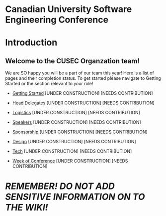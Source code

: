 # Canadian University Software Engineering Conference


Introduction
============

Welcome to the CUSEC Organzation team!
--------------------------------------

We are SO happy you will be a part of our team this year! Here is a list of pages and their completion status.
To get started please navigate to Getting Started or the section relevant to your role!

* [Getting Started](pages/getting_started.md) [UNDER CONSTRUCTION] [NEEDS CONTRIBUTION]

* [Head Delegates](pages/head_delegates.md) [UNDER CONSTRUCTION] [NEEDS CONTRIBUTION]

* [Logistics](pages/logistics.md) [UNDER CONSTRUCTION] [NEEDS CONTRIBUTION]

* [Speakers](pages/speakers.md) [UNDER CONSTRUCTION] [NEEDS CONTRIBUTION]

* [Sponsorship](pages/sponsorship.md) [UNDER CONSTRUCTION] [NEEDS CONTRIBUTION]

* [Design](pages/design.md) [UNDER CONSTRUCTION] [NEEDS CONTRIBUTION]

* [Tech](pages/tech.md) [UNDER CONSTRUCTION] [NEEDS CONTRIBUTION]

* [Week of Conference](pages/conference_week.md) [UNDER CONSTRUCTION] [NEEDS CONTRIBUTION]


# **_REMEMBER! DO NOT ADD SENSITIVE INFORMATION ON TO THE WIKI!_**
